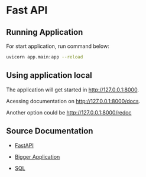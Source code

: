 # Fast API

## Running Application

For start application, run command below:
```bash
uvicorn app.main:app --reload
```

## Using application local
The application will get started in http://127.0.0.1:8000.  

Acessing documentation on http://127.0.0.1:8000/docs.  

Another option could be
http://127.0.0.1:8000/redoc 



## Source Documentation
- [FastAPI](https://fastapi.tiangolo.com/)

- [Bigger Application](https://fastapi.tiangolo.com/tutorial/bigger-applications/)

- [SQL](https://fastapi.tiangolo.com/tutorial/sql-databases/)